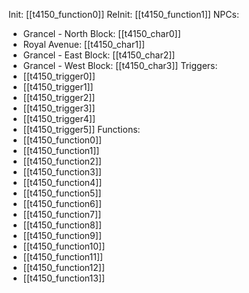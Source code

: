 Init: [[t4150_function0]]
ReInit: [[t4150_function1]]
NPCs:
- Grancel - North Block: [[t4150_char0]]
- Royal Avenue: [[t4150_char1]]
- Grancel - East Block: [[t4150_char2]]
- Grancel - West Block: [[t4150_char3]]
Triggers:
- [[t4150_trigger0]]
- [[t4150_trigger1]]
- [[t4150_trigger2]]
- [[t4150_trigger3]]
- [[t4150_trigger4]]
- [[t4150_trigger5]]
Functions:
- [[t4150_function0]]
- [[t4150_function1]]
- [[t4150_function2]]
- [[t4150_function3]]
- [[t4150_function4]]
- [[t4150_function5]]
- [[t4150_function6]]
- [[t4150_function7]]
- [[t4150_function8]]
- [[t4150_function9]]
- [[t4150_function10]]
- [[t4150_function11]]
- [[t4150_function12]]
- [[t4150_function13]]
